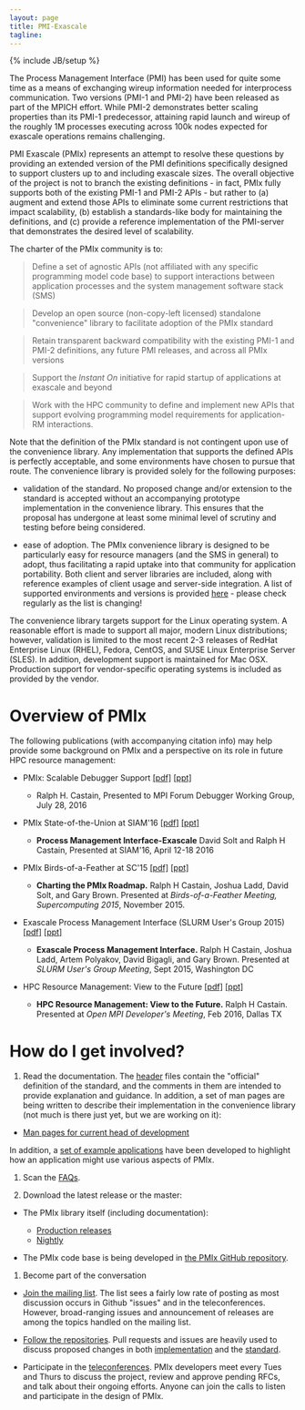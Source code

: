 ```yaml
---
layout: page
title: PMI-Exascale
tagline:
---
```

{% include JB/setup %}

The Process Management Interface (PMI) has been used for quite some time as a means of exchanging wireup information needed for interprocess communication. Two versions (PMI-1 and PMI-2) have been released as part of the MPICH effort. While PMI-2 demonstrates better scaling properties than its PMI-1 predecessor, attaining rapid launch and wireup of the roughly 1M processes executing across 100k nodes expected for exascale operations remains challenging.

PMI Exascale (PMIx) represents an attempt to resolve these questions by providing an extended version of the PMI definitions specifically designed to support clusters up to and including exascale sizes. The overall objective of the project is not to branch the existing definitions - in fact, PMIx fully supports both of the existing PMI-1 and PMI-2 APIs - but rather to (a) augment and extend those APIs to eliminate some current restrictions that impact scalability, (b) establish a standards-like body for maintaining the definitions, and (c) provide a reference implementation of the PMI-server that demonstrates the desired level of scalability.

The charter of the PMIx community is to:

> Define a set of agnostic APIs (not affiliated with any specific programming model code base) to support interactions between application processes and the system management software stack (SMS)

> Develop an open source (non-copy-left licensed) standalone "convenience" library to facilitate adoption of the PMIx standard

> Retain transparent backward compatibility with the existing PMI-1 and PMI-2 definitions, any future PMI releases, and across all PMIx versions

> Support the _Instant On_ initiative for rapid startup of applications at exascale and beyond

> Work with the HPC community to define and implement new APIs that support evolving programming model requirements for application-RM interactions.

Note that the definition of the PMIx standard is not contingent upon use of the convenience library. Any implementation that supports the defined APIs is perfectly acceptable, and some environments have chosen to pursue that route. The convenience library is provided solely for the following purposes:

* validation of the standard. No proposed change and/or extension to the standard is accepted without an accompanying prototype implementation in the convenience library. This ensures that the proposal has undergone at least some minimal level of scrutiny and testing before being considered.

* ease of adoption. The PMIx convenience library is designed to be particularly easy for resource managers (and the SMS in general) to adopt, thus facilitating a rapid uptake into that community for application portability. Both client and server libraries are included, along with reference examples of client usage and server-side integration. A list of supported environments and versions is provided [here](etc) - please check regularly as the list is changing!

The convenience library targets support for the Linux operating system.  A reasonable effort is made to support all major, modern Linux distributions; however, validation is limited to the most recent 2-3 releases of RedHat Enterprise Linux (RHEL), Fedora, CentOS, and SUSE Linux Enterprise Server (SLES). In addition, development support is maintained for Mac OSX. Production support for vendor-specific operating systems is included as provided by the vendor.

Overview of PMIx
=====================

The following publications (with accompanying citation info) may help provide some background on PMIx and a perspective on its role in future HPC resource management:

* PMIx: Scalable Debugger Support [[pdf]](https://github.com/pmix/publications/blob/master/PMIxDebugger.pdf) [[ppt]](https://github.com/pmix/publications/blob/master/PMIxDebugger.pptx)
    * Ralph H. Castain, Presented to MPI Forum Debugger Working Group, July 28, 2016

* PMIx State-of-the-Union at SIAM'16 [[pdf]](https://github.com/pmix/publications/blob/master/PMIx-SoU-Mar2016.pdf) [[ppt]](https://github.com/pmix/publications/blob/master/PMIx-SoU-Mar2016.pptx)
    * **Process Management Interface-Exascale** David Solt and Ralph H Castain, Presented at SIAM'16, April 12-18 2016

* PMIx Birds-of-a-Feather at SC'15 [[pdf]](https://github.com/pmix/publications/blob/master/PMIx-BoF-SC15.pdf) [[ppt]](https://github.com/pmix/publications/blob/master/PMIx-BoF-SC15.pptx)
    * **Charting the PMIx Roadmap.** Ralph H Castain, Joshua Ladd, David Solt, and Gary Brown. Presented at _Birds-of-a-Feather Meeting, Supercomputing 2015_, November 2015.

* Exascale Process Management Interface (SLURM User's Group 2015) [[pdf]](https://github.com/pmix/publications/blob/master/slug2015.pdf) [[ppt]](https://github.com/pmix/publications/blob/master/slug2015.pptx)
    * **Exascale Process Management Interface.** Ralph H Castain, Joshua Ladd, Artem Polyakov, David Bigagli, and Gary Brown. Presented at _SLURM User's Group Meeting_, Sept 2015, Washington DC

* HPC Resource Management: View to the Future [[pdf]](https://github.com/pmix/publications/blob/master/RMFutures.pdf) [[ppt]](https://github.com/pmix/publications/blob/master/RMFutures.pptx)
    * **HPC Resource Management: View to the Future.** Ralph H Castain. Presented at _Open MPI Developer's Meeting_, Feb 2016, Dallas TX


How do I get involved?
=====================

1. Read the documentation. The [header](https://github.com/pmix/master/tree/master/include) files contain the "official" definition of the standard, and the comments in them are intended to provide explanation and guidance. In addition, a set of man pages are being written to describe their implementation in the convenience library (not much is there just yet, but we are working on it):

  * [Man pages for current head of development](man)

 In addition, a [set of example applications](https://github.com/pmix/master/tree/master/examples) have been developed to highlight how an application might use various aspects of PMIx.

1. Scan the [FAQs](faq).

1. Download the latest release or the master:

  * The PMIx library itself (including documentation):
    * [Production releases](downloads)
    * [Nightly](http://www.open-mpi.org/software/pmix/nightly/master/)

  * The PMIx code base is being developed in [the PMIx GitHub repository](https://github.com/pmix/master).

1. Become part of the conversation

  * [Join the mailing list](https://groups.google.com/forum/#!forum/pmix). The list sees a fairly low rate of posting as most discussion occurs in Github "issues" and in the teleconferences. However, broad-ranging issues and announcement of releases are among the topics handled on the mailing list.

  * [Follow the repositories](https:://github.com/pmix). Pull requests and issues are heavily used to discuss proposed changes in both [implementation](https://github.com/pmix/master) and the [standard](https://github.com/pmix/RFCs). 

  * Participate in the [teleconferences](https://github.com/pmix/master/wiki/4-Meetings). PMIx developers meet every Tues and Thurs to discuss the project, review and approve pending RFCs, and talk about their ongoing efforts. Anyone can join the calls to listen and participate in the design of PMIx.
